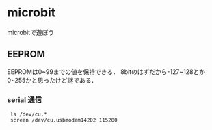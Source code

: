 # microbit
microbitで遊ぼう

## EEPROM
EEPROMは0~99までの値を保持できる．
8bitのはずだから-127~128とか0~255かと思ったけど謎である．

### serial 通信

```
 ls /dev/cu.*
 screen /dev/cu.usbmodem14202 115200
```